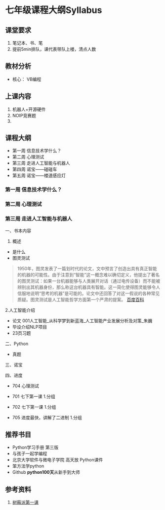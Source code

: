 # 七年级课程大纲Syllabus


## 课堂要求
1. 笔记本、书、笔
2. 提前5min排队，课代表带队上楼，清点人数


## 教材分析
* 核心： VB编程

## 上课内容
1. 机器人+开源硬件
2. NOIP竞赛题
3. 

## 课程大纲
*  第一周 信息技术学什么？
*  第二周 心理测试
*  第三周 走进人工智能与机器人
*  第四周 诺宝——碰碰车
*  第五周 诺宝——楼道感应灯




### 第一周 信息技术学什么？

### 第二周 心理测试

### 第三周 走进人工智能与机器人
一、书本内容
1. 概述
- 是什么
- 图灵测试
> 1950年，图灵发表了一篇划时代的论文，文中预言了创造出具有真正智能的机器的可能性。由于注意到“智能”这一概念难以确切定义，他提出了著名的图灵测试：如果一台机器能够与人类展开对话（通过电传设备）而不能被辨别出其机器身份，那么称这台机器具有智能。这一简化使得图灵能够令人信服地说明“思考的机器”是可能的。论文中还回答了对这一假说的各种常见质疑。图灵测试是人工智能哲学方面第一个严肃的提案。
[百度百科](https://baike.baidu.com/item/%E5%9B%BE%E7%81%B5%E6%B5%8B%E8%AF%95/1701255)

2.人工智能介绍
* 论文 001人工智能_从科学梦到新蓝海_人工智能产业发展分析及对策_朱巍
* 毕设介绍NLP项目
*  23页习题

二、Python
* 真题

三、诺宝

四、进度
* 704 心理测试

* 701 七下第一课
1.分组


* 702 七下第一课
1.分组

* 705 进度最快，讲解了二进制
1.分组



## 推荐书目
* Python学习手册 第三版
* 与孩子一起学编程
* 北京大学软件与微电子学院 高天放 Python课件
* 笨方法学python
* Github **python100天**从新手到大师

## 参考资料
1. [树莓派第一课](https://mp.weixin.qq.com/s/MDixrk_dZz5rp589avk-qg)
